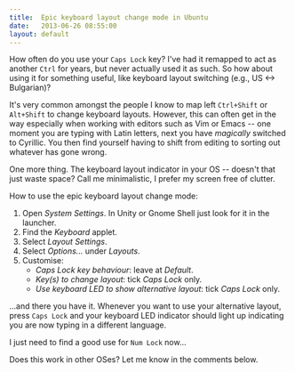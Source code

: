 ```yaml
---
title:  Epic keyboard layout change mode in Ubuntu
date:   2013-06-26 08:55:00
layout: default
---
```


How often do you use your `Caps Lock` key? I've had it remapped to act as another `Ctrl` for years, but never actually used it as such. So how about using it for something useful, like keyboard layout switching (e.g., US <-> Bulgarian)?

It's very common amongst the people I know to map left `Ctrl+Shift` or `Alt+Shift` to change keyboard layouts.
However, this can often get in the way especially when working with editors such as Vim or Emacs -- one moment you are typing with Latin letters, next you have *magically* switched to Cyrillic. You then find yourself having to shift from editing to sorting out whatever has gone wrong.

One more thing. The keyboard layout indicator in your OS -- doesn't that just waste space? Call me minimalistic, I prefer my screen free of clutter.

How to use the epic keyboard layout change mode:

1. Open *System Settings*. In Unity or Gnome Shell just look for it in the launcher.
2. Find the *Keyboard* applet.
3. Select *Layout Settings*.
4. Select *Options...* under *Layouts*.
5. Customise:
   - *Caps Lock key behaviour*: leave at *Default*.
   - *Key(s) to change layout*: tick *Caps Lock* only.
   - *Use keyboard LED to show alternative layout*: tick *Caps Lock* only.

...and there you have it. Whenever you want to use your alternative layout, press `Caps Lock` and your keyboard LED indicator should light up indicating you are now typing in a different language.

I just need to find a good use for `Num Lock` now...

Does this work in other OSes? Let me know in the comments below.
